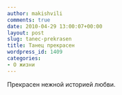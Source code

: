 ```yaml
---
author: makishvili
comments: true
date: 2010-04-29 13:00:07+00:00
layout: post
slug: tanec-prekrasen
title: Танец прекрасен
wordpress_id: 1409
categories:
- О жизни
---
```




Прекрасен нежной историей любви.
